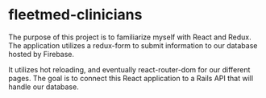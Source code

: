 # fleetmed-clinicians

The purpose of this project is to familiarize myself with React and Redux. The application utilizes a redux-form to submit information to our database hosted by Firebase. 

It utilizes hot reloading, and eventually react-router-dom for our different pages. The goal is to connect this React application to a Rails API that will handle our database.
